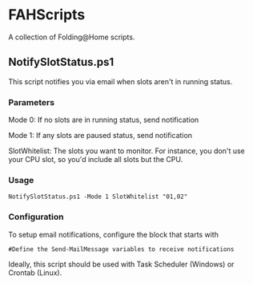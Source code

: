 # FAHScripts
A collection of Folding@Home scripts.

## NotifySlotStatus.ps1
This script notifies you via email when slots aren't in running status.
### Parameters
Mode 0: If no slots are in running status, send notification

Mode 1: If any slots are paused status, send notification

SlotWhitelist: The slots you want to monitor. For instance, you don't use your CPU slot, so you'd include all slots but the CPU.
### Usage
```
NotifySlotStatus.ps1 -Mode 1 SlotWhitelist "01,02"
```
### Configuration
To setup email notifications, configure the block that starts with
```
#Define the Send-MailMessage variables to receive notifications
```
Ideally, this script should be used with Task Scheduler (Windows) or Crontab (Linux).
